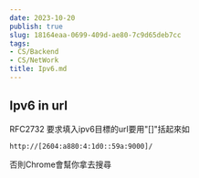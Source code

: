 ```yaml
---
date: 2023-10-20
publish: true
slug: 18164eaa-0699-409d-ae80-7c9d65deb7cc
tags:
- CS/Backend
- CS/NetWork
title: Ipv6.md
---
```

## Ipv6 in url

RFC2732 要求填入ipv6目標的url要用"[]"括起來如

```
http://[2604:a880:4:1d0::59a:9000]/
```

否則Chrome會幫你拿去搜尋
